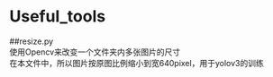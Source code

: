 # Useful_tools  
##resize.py  
使用Opencv来改变一个文件夹内多张图片的尺寸  
在本文件中，所以图片按原图比例缩小到宽640pixel，用于yolov3的训练  
